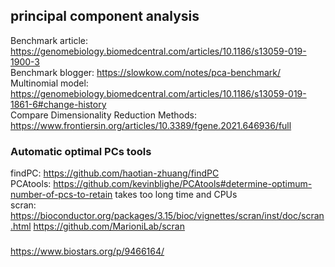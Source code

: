 ## principal component analysis
Benchmark article: https://genomebiology.biomedcentral.com/articles/10.1186/s13059-019-1900-3<br>
Benchmark blogger: https://slowkow.com/notes/pca-benchmark/<br>
Multinomial model: https://genomebiology.biomedcentral.com/articles/10.1186/s13059-019-1861-6#change-history<br>
Compare Dimensionality Reduction Methods: https://www.frontiersin.org/articles/10.3389/fgene.2021.646936/full<br>

### Automatic optimal PCs tools
findPC: https://github.com/haotian-zhuang/findPC<br>
PCAtools: https://github.com/kevinblighe/PCAtools#determine-optimum-number-of-pcs-to-retain takes too long time and CPUs<br>
scran: https://bioconductor.org/packages/3.15/bioc/vignettes/scran/inst/doc/scran.html  https://github.com/MarioniLab/scran<br>
### 
https://www.biostars.org/p/9466164/
